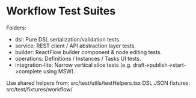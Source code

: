 # Workflow Test Suites

Folders:
- dsl: Pure DSL serialization/validation tests.
- service: REST client / API abstraction layer tests.
- builder: ReactFlow builder component & node editing tests.
- operations: Definitions / Instances / Tasks UI tests.
- integration-lite: Narrow vertical slice tests (e.g. draft->publish->start->complete using MSW).

Use shared helpers from: src/test/utils/testHelpers.tsx
DSL JSON fixtures: src/test/fixtures/workflow/
